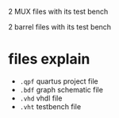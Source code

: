 2 MUX files with its test bench

2 barrel files with its test bench
# files explain
- ``.qpf`` quartus project file
- ``.bdf`` graph schematic file
- ``.vhd`` vhdl file
- ``.vht`` testbench file

